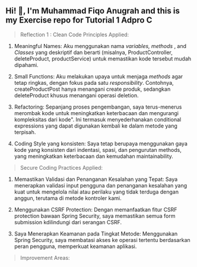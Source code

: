 ## **Hi! :wave:, I'm Muhammad Fiqo Anugrah and this is my Exercise repo for Tutorial 1 Adpro C**

> Reflection 1 :
> Clean Code Principles Applied:

1. Meaningful Names: Aku menggunakan nama _variables, methods_ , and _Classes_ yang deskriptif dan berarti (misalnya, ProductController, deleteProduct, productService) untuk memastikan kode tersebut mudah dipahami.

2. Small Functions: Aku melakukan upaya untuk menjaga _methods_ agar tetap ringkas, dengan fokus pada satu _responsibility_. Contohnya, createProductPost hanya menangani create produk, sedangkan deleteProduct khusus menangani operasi deletion.

3. Refactoring: Sepanjang proses pengembangan, saya terus-menerus merombak kode untuk meningkatkan keterbacaan dan mengurangi kompleksitas dari kode". Ini termasuk menyederhanakan conditional expressions yang dapat digunakan kembali ke dalam metode yang terpisah.

4. Coding Style yang konsisten: Saya tetap berupaya menggunakan gaya kode yang konsisten dari indentasi, spasi, dan pengurutan methods, yang meningkatkan keterbacaan dan kemudahan maintainability.

> Secure Coding Practices Applied:

1. Memastikan Validasi dan Penanganan Kesalahan yang Tepat: Saya menerapkan validasi input pengguna dan penanganan kesalahan yang kuat untuk mengelola nilai atau perilaku yang tidak terduga dengan anggun, terutama di metode kontroler kami.

2. Menggunakan CSRF Protection: Dengan memanfaatkan fitur CSRF protection bawaan Spring Security, saya memastikan semua form submission kdilindungi dari serangan CSRF.

3. Saya Menerapkan Keamanan pada Tingkat Metode: Menggunakan Spring Security, saya membatasi akses ke operasi tertentu berdasarkan peran pengguna, memperkuat keamanan aplikasi.



> Improvement Areas:

